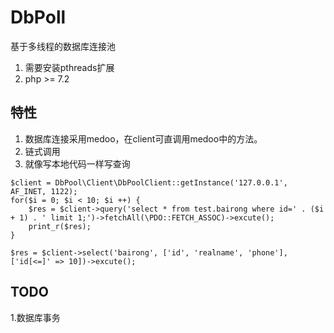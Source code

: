 # DbPoll
基于多线程的数据库连接池
1. 需要安装pthreads扩展
2. php >= 7.2

## 特性
1. 数据库连接采用medoo，在client可直调用medoo中的方法。
2. 链式调用  
3. 就像写本地代码一样写查询
```$xslt
$client = DbPool\Client\DbPoolClient::getInstance('127.0.0.1', AF_INET, 1122);
for($i = 0; $i < 10; $i ++) {
    $res = $client->query('select * from test.bairong where id=' . ($i + 1) . ' limit 1;')->fetchAll(\PDO::FETCH_ASSOC)->excute();
    print_r($res);
}
```

```
$res = $client->select('bairong', ['id', 'realname', 'phone'], ['id[<=]' => 10])->excute();
```


## TODO
1.数据库事务